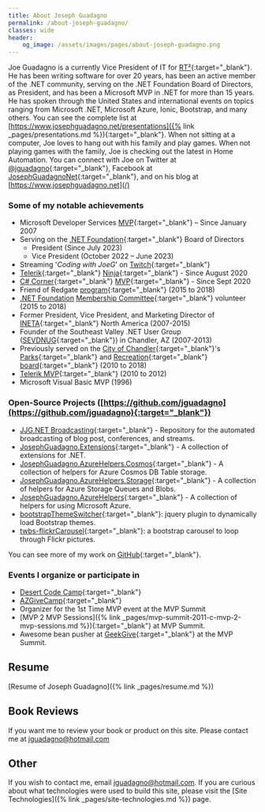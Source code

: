 ```yaml
---
title: About Joseph Guadagno
permalink: /about-joseph-guadagno/
classes: wide
header:
    og_image: /assets/images/pages/about-joseph-guadagno.png
---
```

Joe Guadagno is a currently Vice President of IT for [RT²](https://www.rt2.com){:target="_blank"}.
He has been writing software for over 20 years, has been an active member of the .NET community,
serving on the .NET Foundation Board of Directors, as President, and has been a Microsoft MVP in .NET for more than 15 years.
He has spoken through the United States and international events on topics ranging from Microsoft .NET,
Microsoft Azure, Ionic, Bootstrap, and many others.
You can see the complete list at
[https://www.josephguadagno.net/presentations]({% link _pages/presentations.md %}){:target="_blank"}.
When not sitting at a computer, Joe loves to hang out with his family and play games.
When not playing games with the family, Joe is checking out the latest in Home Automation.
You can connect with Joe on Twitter at [@jguadagno](https://www.twitter.com/jguadagno){:target="_blank"},
Facebook at [JosephGuadagnoNet](https://www.facebook.com/JosephGuadagnoNet/){:target="_blank"},
and on his blog at [https://www.josephguadagno.net](/)

### Some of my notable achievements

* Microsoft Developer Services [MVP](https://jjg.me/MVPLink){:target="_blank"} – Since January 2007
* Serving on the [.NET Foundation](https://dotnetfoundation.org/){:target="_blank"} Board of Directors
  * President (Since July 2023)
  * Vice President (October 2022 – June 2023)
* Streaming '*Coding with JoeG*' on [Twitch](https://twitch.tv/jguadagno){:target="_blank"}
* [Telerik](https://www.telerik.com/){:target="_blank"} [Ninja](https://www.telerik.com/ninjas){:target="_blank"} - Since August 2020
* [C# Corner](https://www.c-sharpcorner.com/){:target="_blank"} [MVP](https://www.c-sharpcorner.com/article/how-to-become-a-csharp-corner-mvp/){:target="_blank"} - Since Sept 2020
* Friend of Redgate [program](https://www.red-gate.com/community/friends-of-rg){:target="_blank"} (2015 to 2018)
* [.NET Foundation](https://dotnetfoundation.org/) [Membership Committee](https://github.com/dotnet-foundation/wg-membership){:target="_blank"} volunteer (2015 to 2018)
* Former President, Vice President, and Marketing Director of [INETA](https://ineta.org/){:target="_blank"} North America (2007-2015)
* Founder of the Southeast Valley .NET User Group ([SEVDNUG](https://sevdnug.org/home.aspx){:target="_blank"}) in Chandler, AZ (2007-2013)
* Previously served on the [City of Chandler](https://www.chandleraz.gov/){:target="_blank"}'s [Parks](https://www.chandleraz.gov/default.aspx?pageid=287){:target="_blank"} and [Recreation](https://www.chandleraz.gov/default.aspx?pageid=732){:target="_blank"} [board](https://www.chandleraz.gov/default.aspx?pageid=268){:target="_blank"} (2010 to 2018)
* [Telerik MVP](https://www.telerik.com/community/client-profile.aspx?cId=187651){:target="_blank"} (2010 to 2012)
* Microsoft Visual Basic MVP (1996)

### Open-Source Projects ([https://github.com/jguadagno](https://github.com/jguadagno){:target="_blank"})

* [JJG.NET Broadcasting](https://github.com/jguadagno/jjgnet-broadcast){:target="_blank"} - Repository for the automated broadcasting of blog post, conferences, and streams.
* [JosephGuadagno.Extensions](https://github.com/jguadagno/JosephGuadagno.Extensions){:target="_blank"} - A collection of extensions for .NET.
* [JosephGuadagno.AzureHelpers.Cosmos](https://github.com/jguadagno/JosephGuadagno.AzureHelpers.Cosmos){:target="_blank"} - A collection of helpers for Azure Cosmos DB Table storage.
* [JosephGuadagno.AzureHelpers.Storage](https://github.com/jguadagno/JosephGuadagno.AzureHelpers.Storage){:target="_blank"} - A collection of helpers for Azure Storage Queues and Blobs.
* [JosephGuadagno.AzureHelpers](https://github.com/jguadagno/JosephGuadagno.AzureHelpers){:target="_blank"} - A collection of helpers for using Microsoft Azure.
* [bootstrapThemeSwitcher](https://github.com/jguadagno/bootstrapThemeSwitcher){:target="_blank"}: jquery plugin to dynamically load Bootstrap themes.
* [twbs-flickrCarousel](https://github.com/jguadagno/twbs-flickrCarousel){:target="_blank"}: a bootstrap carousel to loop through Flickr pictures.

You can see more of my work on [GitHub](https://www.github.com/jguadagno){:target="_blank"}.

### Events I organize or participate in

* [Desert Code Camp](https://desertcodecamp.com/){:target="_blank"}
* [AZGiveCamp](https://azgivecamp.org/){:target="_blank"}
* Organizer for the 1st Time MVP event at the MVP Summit
* [MVP 2 MVP Sessions]({% link _pages/mvp-summit-2011-c-mvp-2-mvp-sessions.md %}){:target="_blank"} at MVP Summit.
* Awesome bean pusher at [GeekGive](https://geekgive.org/project/mvpsummit2012.aspx){:target="_blank"} at the MVP Summit.

## Resume

[Resume of Joseph Guadagno]({% link _pages/resume.md %})

## Book Reviews

If you want me to review your book or product on this site.
Please contact me at [jguadagno@hotmail.com](mailto:jguadagno@hotmail.com?Subject=%27Product%20Review%20Request%27 "Send me an email")

## Other

If you wish to contact me, email [jguadagno@hotmail.com](mailto:jguadagno@hotmail.com).
If you are curious about what technologies were used to build this site,
please visit the [Site Technologies]({% link _pages/site-technologies.md %}) page.
